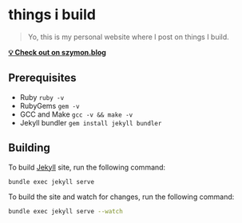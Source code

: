 
# things i build

> Yo, this is my personal website where I post on things I build.


[**💡 Check out on szymon.blog**](https://szymon.blog/)


## Prerequisites

- Ruby `ruby -v`
- RubyGems `gem -v`
- GCC and Make `gcc -v && make -v`
- Jekyll bundler `gem install jekyll bundler`


## Building

To build [Jekyll](https://jekyllrb.com/docs/installation/) site, run the following command:

```bash
bundle exec jekyll serve
```

To build the site and watch for changes, run the following command:

```bash
bundle exec jekyll serve --watch
```